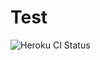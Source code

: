 # Test
![Heroku CI Status](https://ci-badges.herokuapp.com/pipelines/b0ce72d2-fd40-4c9a-a4af-f9d8bbf7cf3d/master.svg)
